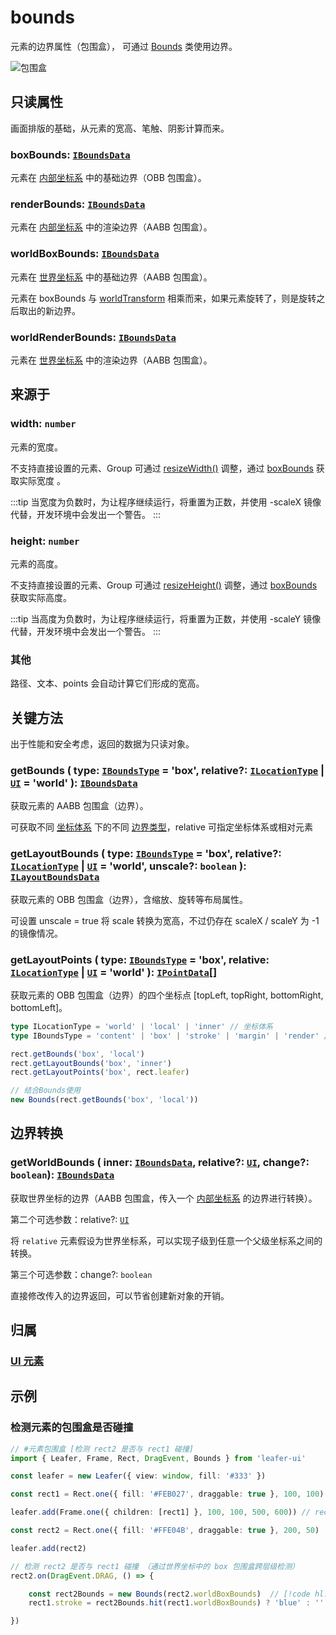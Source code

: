# bounds

元素的边界属性（包围盒）， 可通过 [Bounds](/reference/math/Bounds.md) 类使用边界。

![包围盒](/svg/obb-aabb.svg)

## 只读属性

画面排版的基础，从元素的宽高、笔触、阴影计算而来。

### boxBounds: [`IBoundsData`](/api/interfaces/IBoundsData.md)

元素在 [内部坐标系](/guide/basic/coordinate.md) 中的基础边界（OBB 包围盒）。

### renderBounds: [`IBoundsData`](/api/interfaces/IBoundsData.md)

元素在 [内部坐标系](/guide/basic/coordinate.md) 中的渲染边界（AABB 包围盒）。

### worldBoxBounds: [`IBoundsData`](/api/interfaces/IBoundsData.md)

元素在 [世界坐标系](/guide/basic/coordinate.md#world) 中的基础边界（AABB 包围盒）。

元素在 boxBounds 与 [worldTransform](./transform.md#只读属性) 相乘而来，如果元素旋转了，则是旋转之后取出的新边界。

### worldRenderBounds: [`IBoundsData`](/api/interfaces/IBoundsData.md)

元素在 [世界坐标系](/guide/basic/coordinate.md#world) 中的渲染边界（AABB 包围盒）。

## 来源于

### width: `number`

元素的宽度。

不支持直接设置的元素、Group 可通过 [resizeWidth()](/reference/UI/resize.md) 调整，通过 [boxBounds](/reference/UI/bounds.md#boxbounds-iboundsdata) 获取实际宽度 。

:::tip
当宽度为负数时，为让程序继续运行，将重置为正数，并使用 -scaleX 镜像代替，开发环境中会发出一个警告。
:::

### height: `number`

元素的高度。

不支持直接设置的元素、Group 可通过 [resizeHeight()](/reference/UI/resize.md) 调整，通过 [boxBounds](/reference/UI/bounds.md#boxbounds-iboundsdata) 获取实际高度。

:::tip
当高度为负数时，为让程序继续运行，将重置为正数，并使用 -scaleY 镜像代替，开发环境中会发出一个警告。
:::

### 其他

路径、文本、points 会自动计算它们形成的宽高。

## 关键方法

出于性能和安全考虑，返回的数据为只读对象。

### getBounds ( type: [`IBoundsType`](/api/modules.md#iboundstype) = 'box', relative?: [`ILocationType`](/api/modules.md#ilocationtype) | [`UI`](/reference/display/UI.md) = 'world' ): [`IBoundsData`](/api/interfaces/IBoundsData.md)

获取元素的 AABB 包围盒（边界）。

可获取不同 [坐标体系](/guide/basic/coordinate.md) 下的不同 [边界类型](/guide/basic/bounds.md)，relative 可指定坐标体系或相对元素

### getLayoutBounds ( type: [`IBoundsType`](/api/modules.md#iboundstype) = 'box', relative?: [`ILocationType`](/api/modules.md#ilocationtype) | [`UI`](/reference/display/UI.md) = 'world', unscale?: `boolean` ): [`ILayoutBoundsData`](/api/interfaces/ILayoutBoundsData.md)

获取元素的 OBB 包围盒（边界），含缩放、旋转等布局属性。

可设置 unscale = true 将 scale 转换为宽高，不过仍存在 scaleX / scaleY 为 -1 的镜像情况。

### getLayoutPoints ( type: [`IBoundsType`](/api/modules.md#iboundstype) = 'box', relative: [`ILocationType`](/api/modules.md#ilocationtype) | [`UI`](/reference/display/UI.md) = 'world' ): [`IPointData`](/api/interfaces/IPointData.md)[]

获取元素的 OBB 包围盒（边界）的四个坐标点 [topLeft, topRight, bottomRight, bottomLeft]。

```ts
type ILocationType = 'world' | 'local' | 'inner' // 坐标体系
type IBoundsType = 'content' | 'box' | 'stroke' | 'margin' | 'render' // 边界类型

rect.getBounds('box', 'local')
rect.getLayoutBounds('box', 'inner')
rect.getLayoutPoints('box', rect.leafer)

// 结合Bounds使用
new Bounds(rect.getBounds('box', 'local'))
```

## 边界转换

### getWorldBounds ( inner: [`IBoundsData`](/api/interfaces/IBoundsData.md), relative?: [`UI`](/reference/display/UI.md), change?: `boolean`): [`IBoundsData`](/api/interfaces/IBoundsData.md)

获取世界坐标的边界（AABB 包围盒，传入一个 [内部坐标系](/guide/basic/coordinate.md#inner) 的边界进行转换）。

第二个可选参数：relative?: [`UI`](/reference/display/UI.md)

将 `relative` 元素假设为世界坐标系，可以实现子级到任意一个父级坐标系之间的转换。

第三个可选参数：change?: `boolean`

直接修改传入的边界返回，可以节省创建新对象的开销。

## 归属

### [UI 元素](/reference/display/UI.md)

## 示例

### 检测元素的包围盒是否碰撞

```ts
// #元素包围盒 [检测 rect2 是否与 rect1 碰撞]
import { Leafer, Frame, Rect, DragEvent, Bounds } from 'leafer-ui'

const leafer = new Leafer({ view: window, fill: '#333' })

const rect1 = Rect.one({ fill: '#FEB027', draggable: true }, 100, 100)

leafer.add(Frame.one({ children: [rect1] }, 100, 100, 500, 600)) // rect1 在 frame 内

const rect2 = Rect.one({ fill: '#FFE04B', draggable: true }, 200, 50)  // rect2 在 frame 外

leafer.add(rect2)

// 检测 rect2 是否与 rect1 碰撞 （通过世界坐标中的 box 包围盒跨层级检测）
rect2.on(DragEvent.DRAG, () => {

    const rect2Bounds = new Bounds(rect2.worldBoxBounds)  // [!code hl:2]
    rect1.stroke = rect2Bounds.hit(rect1.worldBoxBounds) ? 'blue' : '' // 碰撞则显示蓝色边框

})
```
